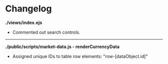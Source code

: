 # Changelog

**./views/index.ejs**
* Commented out search controls.

---

**./public/scripts/market-data.js - renderCurrencyData**
* Assigned unique IDs to table row elements: "row-[dataObject.id]"